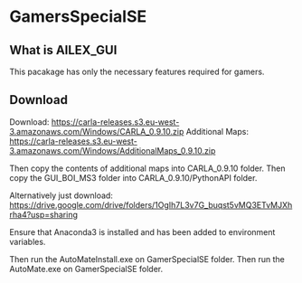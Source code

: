 # GamersSpecialSE

## What is AILEX_GUI
This pacakage has only the necessary features required for gamers.

## Download
Download: https://carla-releases.s3.eu-west-3.amazonaws.com/Windows/CARLA_0.9.10.zip
Additional Maps: https://carla-releases.s3.eu-west-3.amazonaws.com/Windows/AdditionalMaps_0.9.10.zip 

Then copy the contents of additional maps into CARLA_0.9.10 folder.
Then copy the GUI_BOI_MS3 folder into CARLA_0.9.10/PythonAPI folder.

Alternatively just download: https://drive.google.com/drive/folders/1OgIh7L3v7G_buqst5vMQ3ETvMJXhrha4?usp=sharing

Ensure that Anaconda3 is installed and has been added to environment variables.

Then run the AutoMateInstall.exe on GamerSpecialSE folder.
Then run the AutoMate.exe on GamerSpecialSE folder.
